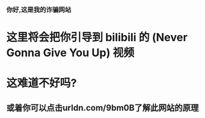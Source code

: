 ### 你好,这是我的诈骗网站
# 这里将会把你引导到 bilibili 的 (Never Gonna Give You Up) 视频
# 这难道不好吗?
## 或着你可以点击urldn.com/9bm0B了解此网站的原理
